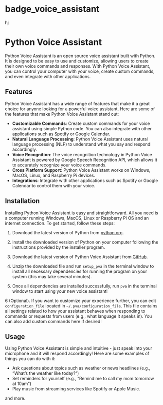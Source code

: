 # badge_voice_assistant 

hj
# Python Voice Assistant

Python Voice Assistant is an open source voice assistant built with Python. It is designed to be easy to use and customize, allowing users to create their own voice commands and responses. With Python Voice Assistant, you can control your computer with your voice, create custom commands, and even integrate with other applications.

## Features

Python Voice Assistant has a wide range of features that make it a great choice for anyone looking for a powerful voice assistant. Here are some of the features that make Python Voice Assistant stand out: 

- **Customizable Commands**: Create custom commands for your voice assistant using simple Python code. You can also integrate with other applications such as Spotify or Google Calendar. 
- **Natural Language Processing**: Python Voice Assistant uses natural language processing (NLP) to understand what you say and respond accordingly. 
- **Voice Recognition**: The voice recognition technology in Python Voice Assistant is powered by Google Speech Recognition API, which allows it to accurately recognize your voice commands. 
- **Cross Platform Support**: Python Voice Assistant works on Windows, MacOS, Linux, and Raspberry Pi devices. 
- **Integrations**: Integrate with other applications such as Spotify or Google Calendar to control them with your voice. 


## Installation 
Installing Python Voice Assistant is easy and straightforward. All you need is a computer running Windows, MacOS, Linux or Raspberry Pi OS and an internet connection. To get started, follow these steps: 

 1. Download the latest version of Python from [python.org](https://www.python.org/downloads/). 

 2. Install the downloaded version of Python on your computer following the instructions provided by the installer program.

 3. Download the latest version of Python Voice Assistant from [GitHub](https://github.com/python-voice-assistant/python-voice-assistant).

 4. Unzip the downloaded file and run `setup_pva` in the terminal window to install all necessary dependencies for running the program on your system (this may take several minutes).

 5. Once all dependencies are installed successfully, run `pva` in the terminal window to start using your new voice assistant!

 6 (Optional). If you want to customize your experience further, you can edit `configuration_file` located in `~/.pva/configuration_file`. This file contains all settings related to how your assistant behaves when responding to commands or requests from users (e.g., what language it speaks in). You can also add custom commands here if desired!  

 ## Usage 
Using Python Voice Assistant is simple and intuitive - just speak into your microphone and it will respond accordingly! Here are some examples of things you can do with it: 

 - Ask questions about topics such as weather or news headlines (e.g., “What’s the weather like today?”) 
 - Set reminders for yourself (e.g., “Remind me to call my mom tomorrow at 10am”)  
 - Play music from streaming services like Spotify or Apple Music.
 
 and more.
